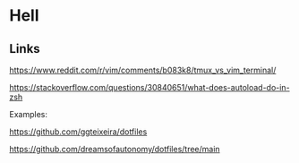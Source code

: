 # Hell

## Links

https://www.reddit.com/r/vim/comments/b083k8/tmux_vs_vim_terminal/

https://stackoverflow.com/questions/30840651/what-does-autoload-do-in-zsh

Examples:

https://github.com/ggteixeira/dotfiles

https://github.com/dreamsofautonomy/dotfiles/tree/main
